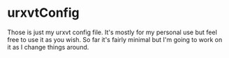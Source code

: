 # urxvtConfig
Those is just my urxvt config file. It's mostly for my personal use but feel free to use it as you wish. So far it's fairly minimal but I'm going to work on it as I change things around.
